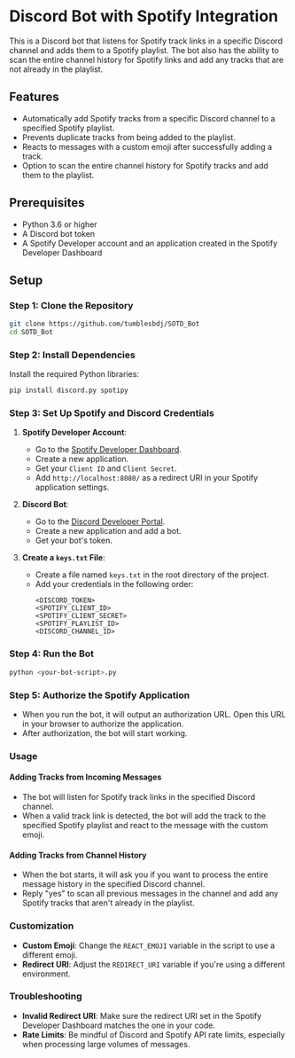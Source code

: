 
# Discord Bot with Spotify Integration

This is a Discord bot that listens for Spotify track links in a specific Discord channel and adds them to a Spotify playlist. The bot also has the ability to scan the entire channel history for Spotify links and add any tracks that are not already in the playlist.

## Features

- Automatically add Spotify tracks from a specific Discord channel to a specified Spotify playlist.
- Prevents duplicate tracks from being added to the playlist.
- Reacts to messages with a custom emoji after successfully adding a track.
- Option to scan the entire channel history for Spotify tracks and add them to the playlist.

## Prerequisites

- Python 3.6 or higher
- A Discord bot token
- A Spotify Developer account and an application created in the Spotify Developer Dashboard

## Setup

### Step 1: Clone the Repository

```bash
git clone https://github.com/tumblesbdj/SOTD_Bot
cd SOTD_Bot
```

### Step 2: Install Dependencies

Install the required Python libraries:

```bash
pip install discord.py spotipy
```

### Step 3: Set Up Spotify and Discord Credentials

1. **Spotify Developer Account**:
   - Go to the [Spotify Developer Dashboard](https://developer.spotify.com/dashboard/applications).
   - Create a new application.
   - Get your `Client ID` and `Client Secret`.
   - Add `http://localhost:8080/` as a redirect URI in your Spotify application settings.

2. **Discord Bot**:
   - Go to the [Discord Developer Portal](https://discord.com/developers/applications).
   - Create a new application and add a bot.
   - Get your bot's token.

3. **Create a `keys.txt` File**:
   - Create a file named `keys.txt` in the root directory of the project.
   - Add your credentials in the following order:
     ```
     <DISCORD_TOKEN>
     <SPOTIFY_CLIENT_ID>
     <SPOTIFY_CLIENT_SECRET>
     <SPOTIFY_PLAYLIST_ID>
     <DISCORD_CHANNEL_ID>
     ```

### Step 4: Run the Bot

```bash
python <your-bot-script>.py
```

### Step 5: Authorize the Spotify Application

- When you run the bot, it will output an authorization URL. Open this URL in your browser to authorize the application.
- After authorization, the bot will start working.

### Usage

#### Adding Tracks from Incoming Messages

- The bot will listen for Spotify track links in the specified Discord channel.
- When a valid track link is detected, the bot will add the track to the specified Spotify playlist and react to the message with the custom emoji.

#### Adding Tracks from Channel History

- When the bot starts, it will ask you if you want to process the entire message history in the specified Discord channel.
- Reply "yes" to scan all previous messages in the channel and add any Spotify tracks that aren't already in the playlist.

### Customization

- **Custom Emoji**: Change the `REACT_EMOJI` variable in the script to use a different emoji.
- **Redirect URI**: Adjust the `REDIRECT_URI` variable if you're using a different environment.

### Troubleshooting

- **Invalid Redirect URI**: Make sure the redirect URI set in the Spotify Developer Dashboard matches the one in your code.
- **Rate Limits**: Be mindful of Discord and Spotify API rate limits, especially when processing large volumes of messages.
